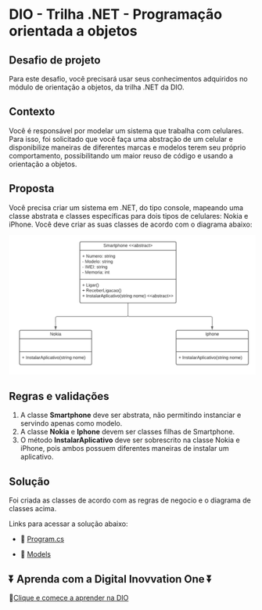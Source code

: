 # DIO - Trilha .NET - Programação orientada a objetos

## Desafio de projeto

Para este desafio, você precisará usar seus conhecimentos adquiridos no módulo de orientação a objetos, da trilha .NET da DIO.

## Contexto

Você é responsável por modelar um sistema que trabalha com celulares. Para isso, foi solicitado que você faça uma abstração de um celular e disponibilize maneiras de diferentes marcas e modelos terem seu próprio comportamento, possibilitando um maior reuso de código e usando a orientação a objetos.

## Proposta

Você precisa criar um sistema em .NET, do tipo console, mapeando uma classe abstrata e classes específicas para dois tipos de celulares: Nokia e iPhone. Você deve criar as suas classes de acordo com o diagrama abaixo:

<img src="https://github.com/CaioHangai/BootcampPotencial.NETDeveloper/blob/main/AbstraindoCelularComPOOCSharp/Diagrama%20de%20classe/diagrama.png " /> 

## Regras e validações

1. A classe **Smartphone** deve ser abstrata, não permitindo instanciar e servindo apenas como modelo.
2. A classe **Nokia** e **Iphone** devem ser classes filhas de Smartphone.
3. O método **InstalarAplicativo** deve ser sobrescrito na classe Nokia e iPhone, pois ambos possuem diferentes maneiras de instalar um aplicativo.

## Solução

Foi criada as classes de acordo com as regras de negocio e o diagrama de classes acima.

Links para acessar a solução abaixo:

- 🔗 [Program.cs](https://github.com/CaioHangai/BootcampPotencial.NETDeveloper/blob/main/AbstraindoCelularComPOOCSharp/AbsttacaoCelular/Program.cs)

- 🔗 [Models](https://github.com/CaioHangai/BootcampPotencial.NETDeveloper/tree/main/AbstraindoCelularComPOOCSharp/AbsttacaoCelular/Models)

  

## ⏬ Aprenda com a Digital Inovvation One ⏬

🔗[Clique e comece a aprender na DIO](https://dio.me/sign-up?ref=TU18SH8YMC)